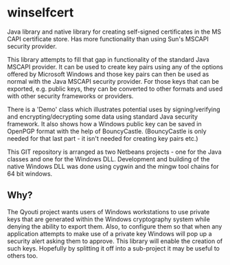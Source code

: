 # winselfcert
Java library and native library for creating self-signed certificates in the MS CAPI certificate store. Has more functionality than using Sun's MSCAPI security provider.

This library attempts to fill that gap in functionality of the standard Java MSCAPI provider. It can be used to create key pairs using any of the options offered by Microsoft Windows and those key pairs can then be used as normal with the Java MSCAPI security provider. For those keys that can be exported, e.g. public keys, they can be converted to other formats and used with other security frameworks or providers.

There is a 'Demo' class which illustrates potential uses by signing/verifying and encrypting/decrypting some data using standard Java security framework. It also shows how a Windows public key can be saved in OpenPGP format with the help of BouncyCastle. (BouncyCastle is only needed for that last part - it isn't needed for creating key pairs etc.)

This GIT repository is arranged as two Netbeans projects - one for the Java classes and one for the Windows DLL. Development and building of the native Windows DLL was done using cygwin and the mingw tool chains for 64 bit windows.

Why?
----

The Qyouti project wants users of Windows workstations to use private keys that are generated within the Windows cryptography system while denying the ability to export them. Also, to configure them so that when any application attempts to make use of a private key Windows will pop up a security alert asking them to approve.  This library will enable the creation of such keys. Hopefully by splitting it off into a sub-project it may be useful to others too.
